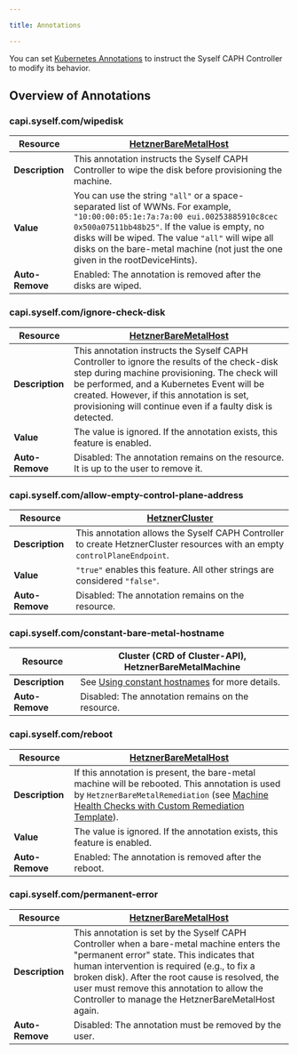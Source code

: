 ```yaml
---

title: Annotations

---
```


You can set [Kubernetes Annotations](https://kubernetes.io/docs/concepts/overview/working-with-objects/annotations/) to instruct the Syself CAPH Controller to modify its behavior.

## Overview of Annotations

### capi.syself.com/wipedisk

| **Resource**    | [HetznerBareMetalHost](/docs/caph/03-reference/05-hetzner-bare-metal-host.md)                                                                                                                                                                                                                                       |
| --------------- | ------------------------------------------------------------------------------------------------------------------------------------------------------------------------------------------------------------------------------------------------------------------------------------------------------------------- |
| **Description** | This annotation instructs the Syself CAPH Controller to wipe the disk before provisioning the machine.                                                                                                                                                                                                              |
| **Value**       | You can use the string `"all"` or a space-separated list of WWNs. For example, `"10:00:00:05:1e:7a:7a:00 eui.00253885910c8cec 0x500a07511bb48b25"`. If the value is empty, no disks will be wiped. The value `"all"` will wipe all disks on the bare-metal machine (not just the one given in the rootDeviceHints). |
| **Auto-Remove** | Enabled: The annotation is removed after the disks are wiped.                                                                                                                                                                                                                                                       |

### capi.syself.com/ignore-check-disk

| **Resource**    | [HetznerBareMetalHost](/docs/caph/03-reference/05-hetzner-bare-metal-host.md)                                                                                                                                                                                                                         |
| --------------- | ----------------------------------------------------------------------------------------------------------------------------------------------------------------------------------------------------------------------------------------------------------------------------------------------------- |
| **Description** | This annotation instructs the Syself CAPH Controller to ignore the results of the check-disk step during machine provisioning. The check will be performed, and a Kubernetes Event will be created. However, if this annotation is set, provisioning will continue even if a faulty disk is detected. |
| **Value**       | The value is ignored. If the annotation exists, this feature is enabled.                                                                                                                                                                                                                              |
| **Auto-Remove** | Disabled: The annotation remains on the resource. It is up to the user to remove it.                                                                                                                                                                                                                  |

### capi.syself.com/allow-empty-control-plane-address

| **Resource**    | [HetznerCluster](/docs/caph/03-reference/02-hetzner-cluster.md)                                                            |
| --------------- | -------------------------------------------------------------------------------------------------------------------------- |
| **Description** | This annotation allows the Syself CAPH Controller to create HetznerCluster resources with an empty `controlPlaneEndpoint`. |
| **Value**       | `"true"` enables this feature. All other strings are considered `"false"`.                                                 |
| **Auto-Remove** | Disabled: The annotation remains on the resource.                                                                          |

### capi.syself.com/constant-bare-metal-hostname

| **Resource**    | Cluster (CRD of Cluster-API), HetznerBareMetalMachine                                                        |
| --------------- | ------------------------------------------------------------------------------------------------------------ |
| **Description** | See [Using constant hostnames](/docs/caph/02-topics/05-baremetal/04-constant-hostnames.md) for more details. |
| **Auto-Remove** | Disabled: The annotation remains on the resource.                                                            |

### capi.syself.com/reboot

| **Resource**    | [HetznerBareMetalHost](/docs/caph/03-reference/05-hetzner-bare-metal-host.md)                                                                                                                                                                                 |
| --------------- | ------------------------------------------------------------------------------------------------------------------------------------------------------------------------------------------------------------------------------------------------------------- |
| **Description** | If this annotation is present, the bare-metal machine will be rebooted. This annotation is used by `HetznerBareMetalRemediation` (see [Machine Health Checks with Custom Remediation Template](/docs/caph/02-topics/06-advanced/04-custom-templates-mhc.md)). |
| **Value**       | The value is ignored. If the annotation exists, this feature is enabled.                                                                                                                                                                                      |
| **Auto-Remove** | Enabled: The annotation is removed after the reboot.                                                                                                                                                                                                          |

### capi.syself.com/permanent-error

| **Resource**    | [HetznerBareMetalHost](/docs/caph/03-reference/05-hetzner-bare-metal-host.md)                                                                                                                                                                                                                                                                |
| --------------- | -------------------------------------------------------------------------------------------------------------------------------------------------------------------------------------------------------------------------------------------------------------------------------------------------------------------------------------------- |
| **Description** | This annotation is set by the Syself CAPH Controller when a bare-metal machine enters the "permanent error" state. This indicates that human intervention is required (e.g., to fix a broken disk). After the root cause is resolved, the user must remove this annotation to allow the Controller to manage the HetznerBareMetalHost again. |
| **Auto-Remove** | Disabled: The annotation must be removed by the user.                                                                                                                                                                                                                                                                                        |
